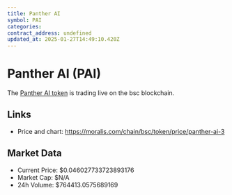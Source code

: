 ```yaml
---
title: Panther AI
symbol: PAI
categories: 
contract_address: undefined
updated_at: 2025-01-27T14:49:10.420Z
---
```


# Panther AI (PAI)
The [Panther AI token](https://moralis.com/chain/bsc/token/price/panther-ai-3) is trading live on the bsc blockchain.

## Links
- Price and chart: https://moralis.com/chain/bsc/token/price/panther-ai-3

## Market Data
- Current Price: $0.046027733723893176
- Market Cap: $N/A
- 24h Volume: $764413.0575689169
